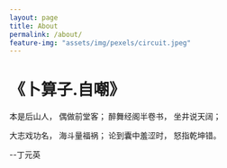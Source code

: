```yaml
---
layout: page
title: About
permalink: /about/
feature-img: "assets/img/pexels/circuit.jpeg"
---
```

# 《卜算子.自嘲》

本是后山人，
偶做前堂客；
醉舞经阁半卷书，
坐井说天阔；

大志戏功名，
海斗量福祸；
论到囊中羞涩时，
怒指乾坤错。

--丁元英